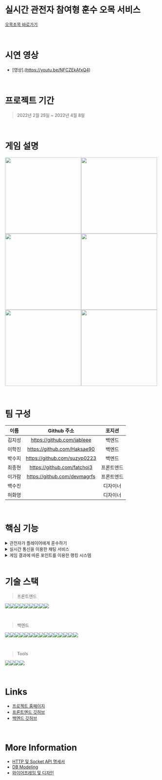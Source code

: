 # 실시간 관전자 참여형 훈수 오목 서비스
[오목조목 바로가기](https://omogjomog.com/)

<br>

# 시연 영상
- [영상].(https://youtu.be/NFCZEkAfxQ4)

<br>

# 프로젝트 기간
> 2022년 2월 25일 ~ 2022년 4월 8일

<br>

# 게임 설명
<img src="https://user-images.githubusercontent.com/84789580/161703362-1ab8fdd4-b0d2-4b15-abdd-5450922535d3.svg"  width="250" height="250"><img src="https://user-images.githubusercontent.com/84789580/161703432-3bac2413-a50a-43a8-a638-2ca50e44a8c9.svg"  width="250" height="250"><img src="https://user-images.githubusercontent.com/84789580/161703444-db66dbb5-605d-4f62-97b4-580f981f9b96.svg"  width="250" height="250"><img src="https://user-images.githubusercontent.com/84789580/161703460-82649826-2599-4270-99c0-a1495f187249.svg"  width="250" height="250"><img src="https://user-images.githubusercontent.com/84789580/161703473-2430314b-a271-4aaf-99c0-3f291973564c.svg"  width="250" height="250"><img src="https://user-images.githubusercontent.com/84789580/161703478-169577b3-c281-42ed-9401-32092aca8c0b.svg"  width="250" height="250">

<br>

# 팀 구성
| 이름 | Github 주소 | 포지션 |
|:---:|:---:|:---:|
| 김지성 | https://github.com/jableee | 백엔드 |
| 이학진 | https://github.com/Haksae90 | 백엔드 |
| 박수지 | https://github.com/suzyp0223 | 백엔드 |
| 최종현 | https://github.com/fatchoi3 | 프론트엔드 |
| 이가람 | https://github.com/devmagrfs | 프론트엔드 |
| 백수진 | | 디자이너 |
| 허화영 | | 디자이너 |

<br>

# 핵심 기능
<details>
<summary>관전자가 플레이어에게 훈수하기</summary>

<br>
게임방에서 채팅뿐만 아니라 훈수두기를 통해서 플레이어에게 도움을 줄 수 있습니다.
</details>

<details>
<summary>실시간 통신을 이용한 채팅 서비스</summary>

<br>
대기방과 게임방에서 다른 사람들과 실시간 채팅으로 소통 할 수 있습니다.
</details>

<details>
<summary>게임 결과에 따른 포인트를 이용한 랭킹 시스템</summary>

<br>
플레이어 뿐만 아니라 관전자도 게임 결과에 따라 포인트를 얻을 수 있습니다. 포인트에 따라 랭킹뿐만 아니라 로비에서 아이콘 테두리 또한 달라집니다.
</details>

<br>

# 기술 스택
> 프론트엔드

<img src="https://img.shields.io/badge/HTML5-E34F26?style=for-the-badge&logo=HTML5&logoColor=black"><img src="https://img.shields.io/badge/CSS3-1572B6?style=for-the-badge&logo=CSS3&logoColor=black"><img src="https://img.shields.io/badge/React-61DAFB?style=for-the-badge&logo=React&logoColor=black"><img src="https://img.shields.io/badge/Redux-764ABC?style=for-the-badge&logo=Redux&logoColor=black"><img src="https://img.shields.io/badge/styled components-DB7093?style=for-the-badge&logo=styled components&logoColor=black"><img src="https://img.shields.io/badge/Socket.io-010101?style=for-the-badge&logo=Socket.io&logoColor=white"><img src="https://img.shields.io/badge/Amazon S3-569A31?style=for-the-badge&logo=Amazon S3&logoColor=black"><img src="https://img.shields.io/badge/Sentry-362D59?style=for-the-badge&logo=Sentry&logoColor=black"><img src="https://img.shields.io/badge/SweetAlert2-362D59?style=for-the-badge&logo=SweetAlert2&logoColor=black">


<br>

> 백엔드

<img src="https://img.shields.io/badge/Node.js-339933?style=for-the-badge&logo=Node.js&logoColor=white"><img src="https://img.shields.io/badge/Express-000000?style=for-the-badge&logo=Express&logoColor=white"><img src="https://img.shields.io/badge/MongoDB-47A248?style=for-the-badge&logo=MongoDB&logoColor=white"><img src="https://img.shields.io/badge/PM2-2B037A?style=for-the-badge&logo=PM2&logoColor=white"><img src="https://img.shields.io/badge/Socket.io-010101?style=for-the-badge&logo=Socket.io&logoColor=white"><img src="https://img.shields.io/badge/Amazon AWS-232F3E?style=for-the-badge&logo=Amazon AWS&logoColor=white"><img src="https://img.shields.io/badge/Sentry-362D59?style=for-the-badge&logo=Sentry&logoColor=black"><img src="https://img.shields.io/badge/Artillery-339933?style=for-the-badge&logo=Artillery&logoColor=black"><img src="https://img.shields.io/badge/Swagger-85EA2D?style=for-the-badge&logo=Swagger&logoColor=black"><img src="https://img.shields.io/badge/CORS-339933?style=for-the-badge&logo=CORS&logoColor=black"><img src="https://img.shields.io/badge/JSON Web Tokens-000000?style=for-the-badge&logo=JSON Web Tokens&logoColor=white"><img src="https://img.shields.io/badge/Crypto-339933?style=for-the-badge&logo=Crypto&logoColor=black"><img src="https://img.shields.io/badge/Prettier-F7B93E?style=for-the-badge&logo=Prettier&logoColor=black"><img src="https://img.shields.io/badge/dotenv-F7B93E?style=for-the-badge&logo=dotenv&logoColor=black"><img src="https://img.shields.io/badge/ejs-F7B93E?style=for-the-badge&logo=ejs&logoColor=black">



<br>

> Tools

<img src="https://img.shields.io/badge/Notion-000000?style=for-the-badge&logo=Notion&logoColor=white"><img src="https://img.shields.io/badge/Figma-F24E1E?style=for-the-badge&logo=Figma&logoColor=white"><img src="https://img.shields.io/badge/Github-181717?style=for-the-badge&logo=Github&logoColor=white"><img src="https://img.shields.io/badge/Git-F05032?style=for-the-badge&logo=Git&logoColor=white">


<br>

# Links
- [프로젝트 홈페이지](https://omogjomog.com/)
- [프론트엔드 깃허브](https://github.com/fatchoi3/omog)
- [백엔드 깃허브](https://github.com/Omok-BE/Omok-BE)

<br>

# More Information
- [HTTP 및 Socket API 명세서](https://wool-chard-0a2.notion.site/API-6d0bc66baee54f9fb606ccb0970a2323)
- [DB Modeling](https://wool-chard-0a2.notion.site/DB-Modeling-253f60c0231842c29f044bf6b374ce1b)
- [와이어프레임 및 디자인](https://www.figma.com/file/xe93TTBrEOv0uUJykYl7cN/%ED%95%AD%ED%95%B4-99-2%EC%A1%B0-%ED%94%84%EB%A1%9C%EC%A0%9D%ED%8A%B8?node-id=0%3A1)
